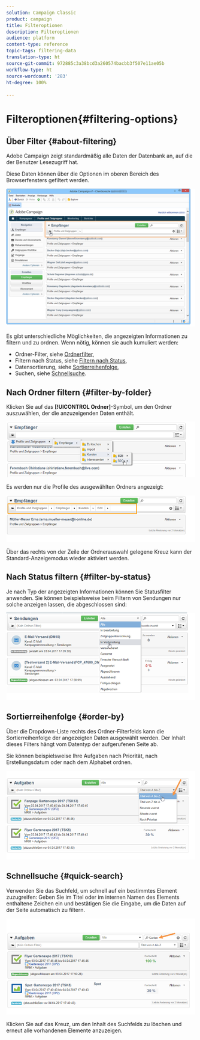 ```yaml
---
solution: Campaign Classic
product: campaign
title: Filteroptionen
description: Filteroptionen
audience: platform
content-type: reference
topic-tags: filtering-data
translation-type: ht
source-git-commit: 972885c3a38bcd3a260574bacbb3f507e11ae05b
workflow-type: ht
source-wordcount: '283'
ht-degree: 100%

---
```



# Filteroptionen{#filtering-options}

## Über Filter {#about-filtering}

Adobe Campaign zeigt standardmäßig alle Daten der Datenbank an, auf die der Benutzer Lesezugriff hat.

Diese Daten können über die Optionen im oberen Bereich des Browserfensters gefiltert werden.

![](assets/filter_web_zone.png)

Es gibt unterschiedliche Möglichkeiten, die angezeigten Informationen zu filtern und zu ordnen. Wenn nötig, können sie auch kumuliert werden:

* Ordner-Filter, siehe [Ordnerfilter](#filter-by-folder),
* Filtern nach Status, siehe [Filtern nach Status](#filter-by-status),
* Datensortierung, siehe [Sortierreihenfolge](#order-by),
* Suchen, siehe [Schnellsuche](#quick-search).

## Nach Ordner filtern {#filter-by-folder}

Klicken Sie auf das **[!UICONTROL Ordner]**-Symbol, um den Ordner auszuwählen, der die anzuzeigenden Daten enthält.

![](assets/filter_web_select_folder.png)

Es werden nur die Profile des ausgewählten Ordners angezeigt:

![](assets/filter_web_folder_display.png)

Über das rechts von der Zeile der Ordnerauswahl gelegene Kreuz kann der Standard-Anzeigemodus wieder aktiviert werden.

## Nach Status filtern {#filter-by-status}

Je nach Typ der angezeigten Informationen können Sie Statusfilter anwenden. Sie können beispielsweise beim Filtern von Sendungen nur solche anzeigen lassen, die abgeschlossen sind:

![](assets/d_ncs_user_interface_filter_delivery.png)

## Sortierreihenfolge {#order-by}

Über die Dropdown-Liste rechts des Ordner-Filterfelds kann die Sortierreihenfolge der angezeigten Daten ausgewählt werden. Der Inhalt dieses Filters hängt vom Datentyp der aufgerufenen Seite ab.

Sie können beispielsweise Ihre Aufgaben nach Priorität, nach Erstellungsdatum oder nach dem Alphabet ordnen.

![](assets/order_data_sample.png)

## Schnellsuche {#quick-search}

Verwenden Sie das Suchfeld, um schnell auf ein bestimmtes Element zuzugreifen: Geben Sie im Titel oder im internen Namen des Elements enthaltene Zeichen ein und bestätigen Sie die Eingabe, um die Daten auf der Seite automatisch zu filtern.

![](assets/d_ncs_user_interface_filter_search.png)

Klicken Sie auf das Kreuz, um den Inhalt des Suchfelds zu löschen und erneut alle vorhandenen Elemente anzuzeigen.
